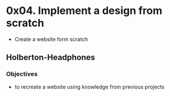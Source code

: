 # 0x04. Implement a design from scratch
 - Create a website form scratch
## Holberton-Headphones

### Objectives
- to recreate a website using knowledge from previous projects
